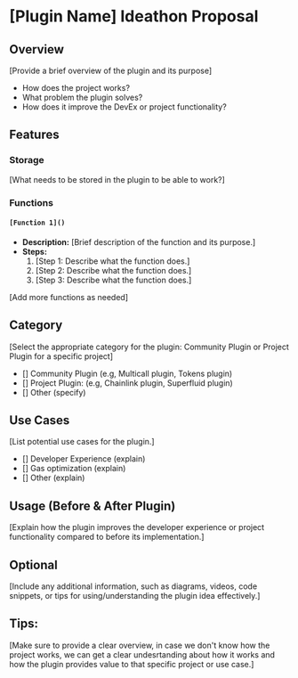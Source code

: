 # [Plugin Name] Ideathon Proposal

## Overview

[Provide a brief overview of the plugin and its purpose]

- How does the project works?
- What problem the plugin solves?
- How does it improve the DevEx or project functionality?

## Features

### Storage

[What needs to be stored in the plugin to be able to work?]

### Functions

#### `[Function 1]()`

- **Description:** [Brief description of the function and its purpose.]
- **Steps:**
  1. [Step 1: Describe what the function does.]
  2. [Step 2: Describe what the function does.]
  3. [Step 3: Describe what the function does.]

[Add more functions as needed]

## Category

[Select the appropriate category for the plugin: Community Plugin or Project Plugin for a specific project]

- [] Community Plugin (e.g, Multicall plugin, Tokens plugin)
- [] Project Plugin: (e.g, Chainlink plugin, Superfluid plugin)
- [] Other (specify)

## Use Cases

[List potential use cases for the plugin.]

- [] Developer Experience (explain)
- [] Gas optimization (explain)
- [] Other (explain)

## Usage (Before & After Plugin)

[Explain how the plugin improves the developer experience or project functionality compared to before its implementation.]

## Optional

[Include any additional information, such as diagrams, videos, code snippets, or tips for using/understanding the plugin idea effectively.]

## Tips:

[Make sure to provide a clear overview, in case we don't know how the project works, we can get a clear undesrtanding about how it works and how the plugin provides value to that specific project or use case.]
